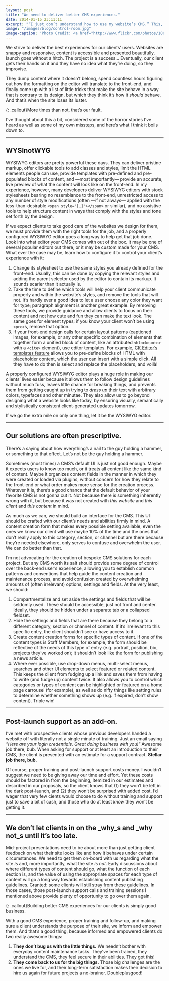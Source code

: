```yaml
---
layout: post
title: "We need to deliver better CMS experiences."
date: 2014-01-15 23:11:11
excerpt: "“I just don’t understand how to use my website’s CMS.” This, or some variation of it, is a gripe I hear all too often from prospective clients. I’ve actually had clients tell me they’ve never —not since day one— managed to feel confident using their website’s CMS. What’s up with that?"
image: "/images/blog/control-room.jpg"
image-caption: 'Photo Credit: <a href="http://www.flickr.com/photos/10614970@N07/4736217078/">howzey</a> via <a href="http://compfight.com">Compfight</a> <a href="http://creativecommons.org/licenses/by-nc-nd/2.0/">cc</a>'
---
```


We strive to deliver the best experiences for our clients’ users. Websites are snappy and responsive, content is accessible and presented beautifully, launch goes without a hitch. The project is a success… Eventually, our client gets their hands on it and they have no idea what they’re doing, so they improvise.

They dump content where it doesn’t belong, spend countless hours figuring out how the formatting on the editor will translate to the front-end, and finally come up with a list of little tricks that make the site behave in a way that is contrary to its design, but which they think it’s how it _should_ behave. And that’s when the site loses its luster.

{: .callout}More times than not, that’s our&nbsp;fault.

I’ve thought about this a bit, considered some of the horror stories I’ve heard as well as some of my own missteps, and here’s what I think it boils down to.

---
## WYSInotWYG
WYSIWYG editors are pretty powerful these days. They can deliver pristine markup, offer clickable tools to add classes and styles, limit the HTML elements people can use, provide templates with pre-defined and pre-populated blocks of content, and —most importantly— provide an accurate, live preview of what the content will look like on the front-end. In my experience, however, many developers deliver WYSIWYG editors with stock stylesheets bearing no resemblance to the front-end, unrestricted access to any number of style modifications (often —if not always— applied with the less-than-desirable `<span style="[…]"></span>` or similar), and no assistive tools to help structure content in ways that comply with the styles and tone set forth by the design.

If we expect clients to take good care of the websites we design for them, we must provide them with the right tools for the job, and a properly configured WYSIWYG editor goes a long way to help get that job done. Look into what editor your CMS comes with out of the box. It may be one of several popular editors out there, or it may be custom made for your CMS. What ever the case may be, learn how to configure it to control your client’s experience with it:

1. Change its stylesheet to use the same styles you already defined for the front-end. Usually, this can be done by copying the relevant styles and adding the parent selector used by the editor to contain its markup. It sounds scarier than it actually is.
2. Take the time to define which tools will help your client communicate properly and within the website’s styles, and remove the tools that will not. It’s hardly ever a good idea to let a user choose any color they want for type; paragraph alignment is another great example. By removing these tools, we provide guidance and allow clients to focus on their content and not how cute and fun they can make the text look. The same goes for element types; if you know your client won’t be using `<pre>`s, remove that option.
3. If your front-end design calls for certain layout patterns (captioned images, for example, or any other specific combination of elements that together form a unified block of content, like an attributed `<blockquote>` with a `<cite>` element), use editor templates. For example, [CK Editor’s templates feature](http://ckeditor.com/about/features#user-rich-content) allows you to pre-define blocks of HTML with placeholder content, which the user can insert with a simple click. All they have to do then is select and replace the placeholders, and voilà!

A properly configured WYSIWYG editor plays a huge role in making our clients’ lives easier because it allows them to follow design guidelines without much fuss, leaves little chance for breaking things, and prevents them from getting caught up in trying to _dress up_ their text with arbitrary colors, typefaces and other minutae. They also allow us to go beyond designing what a website looks like today, by ensuring visually, semantically and stylistically consistent client-generated updates tomorrow.

If we go the extra mile on only one thing, let it be the WYSIWYG editor.

---
## Our solutions are often prescriptive.
There’s a saying about how everything’s a nail to the guy holding a hammer, or something to that effect. Let’s not be the guy holding a hammer.

Sometimes (most times) a CMS’s default UI is just not good enough. Maybe it expects users to know too much, or it treats all content like the same kind of content. Maybe it organizes content fields in the manner in which they were created or loaded via plugins, without concern for how they relate to the front-end or what order makes more sense for the creation process. Whatever it is, there’s a good chance that the default behavior of your favorite CMS is not gonna cut it. Not because there is something inherently wrong with it, but because it was not created with _this website_ and _this client_ and _this content_ in mind.

As much as we can, we should build an interface for the CMS. This UI should be crafted with our client’s needs and abilities firmly in mind. A content creation form that makes every possible setting available, even the ones we know our client will use maybe 10% of the time and the ones that don’t really apply to this category, section, or channel but are there because they’re needed elsewhere, only serves to confuse and overwhelm the user. We can do better than that.

I’m not advocating for the creation of bespoke CMS solutions for each project. But any CMS worth its salt should provide some degree of control over the back-end user’s experience, allowing you to establish common patterns and conventions that help guide the content creation and maintenance process, and avoid confusion created by overwhelming amounts of (often irrelevant) options, settings and fields. At the very least, we should:

1. Compartmentalize and set aside the settings and fields that will be seldomly used. These should be accessible, just not front and center. Ideally, they should be hidden under a separate tab or a collapsed fieldset.
2. Hide the settings and fields that are there because they belong to a different category, section or channel of content. If it’s irrelevant to this specific entry, the client shouldn’t see or have access to it.
3. Create content creation forms for specific types of content. If one of the content types is Staff Members, for example, the form should be reflective of the needs of this type of entry (e.g. portrait, position, bio, projects they’ve worked on); it shouldn’t look like the form for publishing a news article.
4. Where ever possible, use drop-down menus, multi-select menus, searches and other UI elements to select featured or related content. This keeps the client from fudging up a link and saves them from having to write (and fudge up) content twice. It also allows you to control which categories or types of content can be highlighted or featured on a home page carrousel (for example), as well as do nifty things like setting rules to determine whether something shows up (e.g. if expired, don’t show content). Triple win!

---
## Post-launch support as an add-on.
I’ve met with prospective clients whose previous developers handed a website off with literally not a single minute of training. Just an email saying _”Here are your login credentials. Great doing business with you!”_ Awesome job there, bub. When asking for support or at least an introduction to their CMS, the client is presented with an estimate for a support contract. **Stellar job there, bub.**

Of course, proper training and post-launch support costs money. I wouldn’t suggest we need to be giving away our time and effort. Yet these costs should be factored in from the beginning, itemized in our estimates and described in our proposals, so the client knows that (1) they won’t be left in the dark post-launch, and (2) they won’t be surprised with added cost. I’d wager that very few cients would choose to do without training and support just to save a bit of cash, and those who do at least _know_ they won’t be getting it.

---
## We don’t let clients in on the _why_s and _why not_s until it’s too late.
Mid-project presentations need to be about more than just getting client feedback on what their site looks like and how it behaves under certain circumstances. We need to get them on-board with us regarding what the site _is_ and, more importantly, what the site _is not_. Early discussions about where different types of content should go, what the function of each section is, and the value of using the appropriate spaces for each type of content will go a long way towards establishing content publishing guidelines. Granted: some clients will still stray from these guidelines. In those cases, those post-launch support calls and training sessions I mentioned above provide plenty of opportunity to go over them again.

{: .callout}Building better CMS experiences for our clients is simply good business.

With a good CMS experience, proper training and follow-up, and making sure a client understands the purpose of their site, we inform and empower them. And that’s a good thing, because informed and empowered clients do two really awesome things:

1. **They don’t bug us with the little things.** We needn’t bother with everyday content maintenance tasks. They’ve been trained, they understand the CMS, they feel secure in their abilities. They got this!
2. **They come back to us for the big things.** Those big challenges are the ones we live for, and their long-term satisfaction makes their decision to hire us again for future projects a no-brainer. Doubleplusgood!